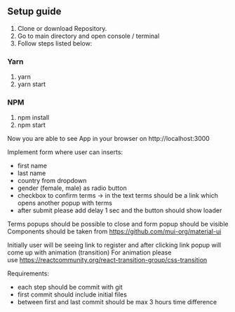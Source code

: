 ## Setup guide
1. Clone or download Repository.
2. Go to main directory and open console / terminal
3. Follow steps listed below:

### Yarn

1. yarn
2. yarn start

### NPM
1. npm install
2. npm start

Now you are able to see App in your browser on http://localhost:3000


Implement form where user can inserts:
* first name
* last name
* country from dropdown
* gender (female, male) as radio button
* checkbox to confirm terms -> in the text terms should be a link which opens another popup with terms
* after submit please add delay 1 sec and the button should show loader

Terms popups should be possible to close and form popup should be visible
Components should be taken from https://github.com/mui-org/material-ui

Initially user will be seeing link to register and after clicking link popup will come up with animation (transition)
For animation please use https://reactcommunity.org/react-transition-group/css-transition

Requirements:
* each step should be commit with git
* first commit should include initial files
* between first and last commit should be max 3 hours time difference
